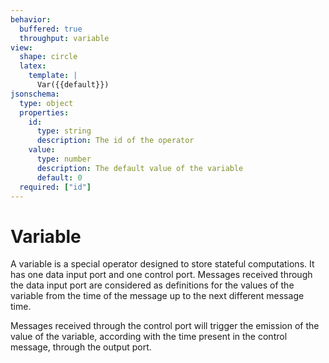 ```yaml
---
behavior:
  buffered: true
  throughput: variable
view:
  shape: circle
  latex:
    template: |
      Var({{default}})
jsonschema:
  type: object
  properties:
    id:
      type: string
      description: The id of the operator
    value:
      type: number
      description: The default value of the variable
      default: 0
  required: ["id"]
---
```


# Variable

A variable is a special operator designed to store stateful computations.
It has one data input port and one control port. Messages received through
the data input port are considered as definitions for the values of the variable
from the time of the message up to the next different message time.

Messages received through the control port will trigger the emission of the value
of the variable, according with the time present in the control message, through
the output port.
